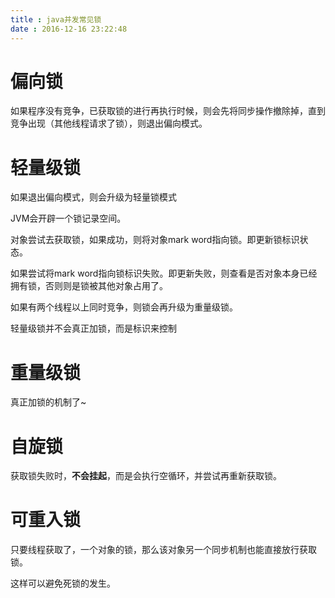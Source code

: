 ```yaml
---
title : java并发常见锁
date : 2016-12-16 23:22:48
---
```


# 偏向锁

如果程序没有竞争，已获取锁的进行再执行时候，则会先将同步操作撤除掉，直到竞争出现（其他线程请求了锁），则退出偏向模式。

# 轻量级锁

如果退出偏向模式，则会升级为轻量锁模式

JVM会开辟一个锁记录空间。

对象尝试去获取锁，如果成功，则将对象mark word指向锁。即更新锁标识状态。

如果尝试将mark word指向锁标识失败。即更新失败，则查看是否对象本身已经拥有锁，否则则是锁被其他对象占用了。

如果有两个线程以上同时竞争，则锁会再升级为重量级锁。

轻量级锁并不会真正加锁，而是标识来控制

# 重量级锁

真正加锁的机制了~

# 自旋锁

获取锁失败时，**不会挂起**，而是会执行空循环，并尝试再重新获取锁。

# 可重入锁

只要线程获取了，一个对象的锁，那么该对象另一个同步机制也能直接放行获取锁。

这样可以避免死锁的发生。